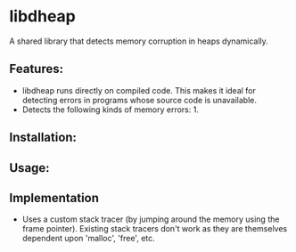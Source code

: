 # libdheap

A shared library that detects memory corruption in heaps dynamically.

## Features:

* libdheap runs directly on compiled code. This makes it ideal for detecting errors in programs whose source code is unavailable.
* Detects the following kinds of memory errors:
  1. 


## Installation:

## Usage:

## Implementation

* Uses a custom stack tracer (by jumping around the memory using the frame pointer). Existing stack tracers don't work as they are themselves dependent upon 'malloc', 'free', etc.
